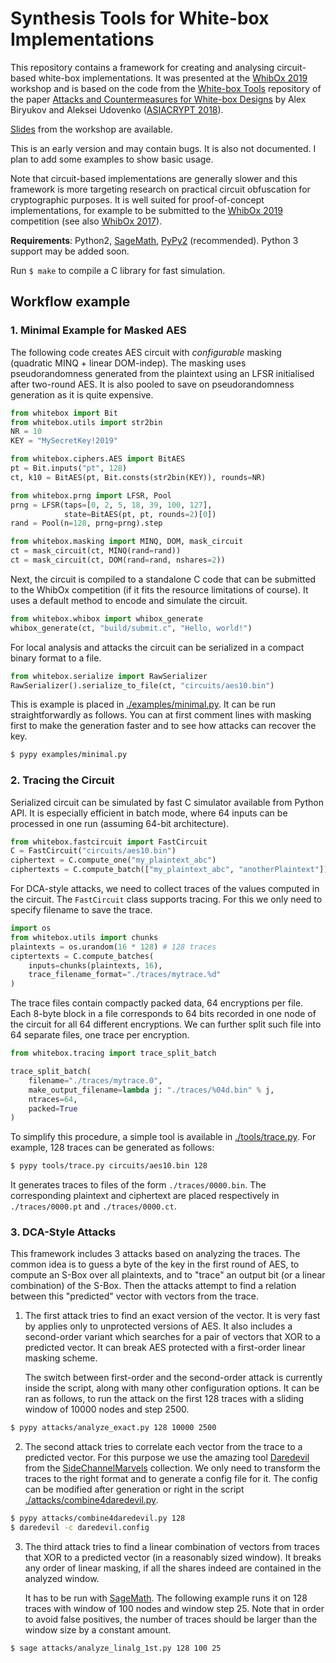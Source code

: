 # Synthesis Tools for White-box Implementations

This repository contains a framework for creating and analysing circuit-based white-box implementations. It was presented at the [WhibOx 2019](https://www.cryptoexperts.com/whibox2019/) workshop and is based on the code from the [White-box Tools](https://github.com/cryptolu/whitebox) repository of the paper [Attacks and Countermeasures for White-box Designs](https://eprint.iacr.org/2018/049) by Alex Biryukov and Aleksei Udovenko ([ASIACRYPT 2018](https://www.springer.com/gp/book/9783030033286)).

[Slides](./slides.pdf) from the workshop are available.

This is an early version and may contain bugs. It is also not documented. I plan to add some examples to show basic usage.

Note that circuit-based implementations are generally slower and this framework is more targeting research on practical circuit obfuscation for cryptographic purposes. It is well suited for proof-of-concept implementations, for example to be submitted to the [WhibOx 2019](https://whibox.cyber-crypt.com/) competition (see also [WhibOx 2017](https://whibox-contest.github.io/)).

**Requirements**: Python2, [SageMath](http://www.sagemath.org/), [PyPy2](https://pypy.org/) (recommended). Python 3 support may be added soon.

Run `$ make` to compile a C library for fast simulation.

## Workflow example

### 1. Minimal Example for Masked AES

The following code creates AES circuit with *configurable* masking (quadratic MINQ + linear DOM-indep). The masking uses pseudorandomness generated from the plaintext using an LFSR initialised after two-round AES. It is also pooled to save on pseudorandomness generation as it is quite expensive.

```python
from whitebox import Bit
from whitebox.utils import str2bin
NR = 10
KEY = "MySecretKey!2019"

from whitebox.ciphers.AES import BitAES
pt = Bit.inputs("pt", 128)
ct, k10 = BitAES(pt, Bit.consts(str2bin(KEY)), rounds=NR)

from whitebox.prng import LFSR, Pool
prng = LFSR(taps=[0, 2, 5, 18, 39, 100, 127],
            state=BitAES(pt, pt, rounds=2)[0])
rand = Pool(n=128, prng=prng).step

from whitebox.masking import MINQ, DOM, mask_circuit
ct = mask_circuit(ct, MINQ(rand=rand))
ct = mask_circuit(ct, DOM(rand=rand, nshares=2))
```

Next, the circuit is compiled to a standalone C code that can be submitted to the WhibOx competition (if it fits the resource limitations of course). It uses a default method to encode and simulate the circuit.

```python
from whitebox.whibox import whibox_generate
whibox_generate(ct, "build/submit.c", "Hello, world!")
```

For local analysis and attacks the circuit can be serialized in a compact binary format to a file.

```python
from whitebox.serialize import RawSerializer
RawSerializer().serialize_to_file(ct, "circuits/aes10.bin")
```

This is example is placed in [./examples/minimal.py](). It can be run straightforwardly as follows. You can at first comment lines with masking first to make the generation faster and to see how attacks can recover the key.

```bash
$ pypy examples/minimal.py
```

### 2. Tracing the Circuit

Serialized circuit can be simulated by fast C simulator available from Python API. It is especially efficient in batch mode, where 64 inputs can be processed in one run (assuming 64-bit architecture).

```python
from whitebox.fastcircuit import FastCircuit
C = FastCircuit("circuits/aes10.bin")
ciphertext = C.compute_one("my_plaintext_abc")
ciphertexts = C.compute_batch(["my_plaintext_abc", "anotherPlaintext"])
```

For DCA-style attacks, we need to collect traces of the values computed in the circuit. The `FastCircuit` class supports tracing. For this we only need to specify filename to save the trace.

```python
import os
from whitebox.utils import chunks
plaintexts = os.urandom(16 * 128) # 128 traces
ciptertexts = C.compute_batches(
    inputs=chunks(plaintexts, 16),
    trace_filename_format="./traces/mytrace.%d"
)
```

The trace files contain compactly packed data, 64 encryptions per file. Each 8-byte block in a file corresponds to 64 bits recorded in one node of the circuit for all 64 different encryptions. We can further split such file into 64 separate files, one trace per encryption.

```python
from whitebox.tracing import trace_split_batch

trace_split_batch(
    filename="./traces/mytrace.0",
    make_output_filename=lambda j: "./traces/%04d.bin" % j,
    ntraces=64,
    packed=True
)
```

To simplify this procedure, a simple tool is available in [./tools/trace.py](). For example, 128 traces can be generated as follows:

```bash
$ pypy tools/trace.py circuits/aes10.bin 128
```

It generates traces to files of the form `./traces/0000.bin`. The corresponding plaintext and ciphertext are placed respectively in `./traces/0000.pt` and `./traces/0000.ct`.

### 3. DCA-Style Attacks

This framework includes 3 attacks based on analyzing the traces. The common idea is to guess a byte of the key in the first round of AES, to compute an S-Box over all plaintexts, and to "trace" an output bit (or a linear combination) of the S-Box. Then the attacks attempt to find a relation between this "predicted" vector with vectors from the trace.

1. The first attack tries to find an exact version of the vector. It is very fast by applies only to unprotected versions of AES. It also includes a second-order variant which searches for a pair of vectors that XOR to a predicted vector. It can break AES protected with a first-order linear masking scheme.

    The switch between first-order and the second-order attack is currently inside the script, along with many other configuration options. It can be ran as follows, to run the attack on the first 128 traces with a sliding window of 10000 nodes and step 2500.

```bash
$ pypy attacks/analyze_exact.py 128 10000 2500
```

2. The second attack tries to correlate each vector from the trace to a predicted vector. For this purpose we use the amazing tool [Daredevil](https://github.com/SideChannelMarvels/Daredevil) from the [SideChannelMarvels](https://github.com/SideChannelMarvels) collection. We only need to transform the traces to the right format and to generate a config file for it. The config can be modified after generation or right in the script [./attacks/combine4daredevil.py]().

```bash
$ pypy attacks/combine4daredevil.py 128
$ daredevil -c daredevil.config
```

3. The third attack tries to find a linear combination of vectors from traces that XOR to a predicted vector (in a reasonably sized window). It breaks any order of linear masking, if all the shares indeed are contained in the analyzed window.

    It has to be run with [SageMath](http://www.sagemath.org/). The following example runs it on 128 traces with window of 100 nodes and window step 25. Note that in order to avoid false positives, the number of traces should be larger than the window size by a constant amount.

```bash
$ sage attacks/analyze_linalg_1st.py 128 100 25
```
